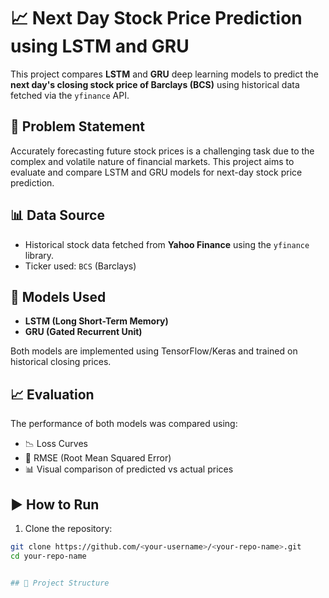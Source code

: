 # 📈 Next Day Stock Price Prediction using LSTM and GRU

This project compares **LSTM** and **GRU** deep learning models to predict the **next day's closing stock price of Barclays (BCS)** using historical data fetched via the `yfinance` API.

## 📌 Problem Statement

Accurately forecasting future stock prices is a challenging task due to the complex and volatile nature of financial markets. This project aims to evaluate and compare LSTM and GRU models for next-day stock price prediction.

## 📊 Data Source

- Historical stock data fetched from **Yahoo Finance** using the `yfinance` library.
- Ticker used: `BCS` (Barclays)

## 🧠 Models Used

- **LSTM (Long Short-Term Memory)**
- **GRU (Gated Recurrent Unit)**

Both models are implemented using TensorFlow/Keras and trained on historical closing prices.


## 📈 Evaluation

The performance of both models was compared using:

- 📉 Loss Curves
- 📐 RMSE (Root Mean Squared Error)
- 📊 Visual comparison of predicted vs actual prices

## ▶️ How to Run

1. Clone the repository:
```bash
git clone https://github.com/<your-username>/<your-repo-name>.git
cd your-repo-name


## 📁 Project Structure

